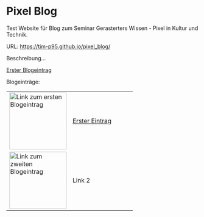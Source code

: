 # Pixel Blog

Test Website für Blog zum Seminar Gerasterters Wissen - Pixel in Kultur und Technik.

URL: https://tim-p95.github.io/pixel_blog/

Beschreibung...

[Erster Blogeintrag](https://tim-p95.github.io/pixel_blog/blog_eintrag1.html)

<!---
[![bild 1](http://www.gesamtschule-hambergen.de/wp-content/uploads/2018/06/pixil-frame-0.png)](https://tim-p95.github.io/pixel_blog/blog_eintrag1.html)
-->

<!---
<a href="https://tim-p95.github.io/pixel_blog/blog_eintrag1.html">
  <img src="http://www.gesamtschule-hambergen.de/wp-content/uploads/2018/06/pixil-frame-0.png" alt="Link zum ersten Blogeintrag" style="width:50px;height:50px;">
</a>
-->

Blogeinträge:

<table width="100%" border="0px">
  <tr border="0px">
    <td width="50%" border="0px">
      <a href="https://tim-p95.github.io/pixel_blog/blog_eintrag1.html">
        <img src="http://www.gesamtschule-hambergen.de/wp-content/uploads/2018/06/pixil-frame-0.png" alt="Link zum ersten Blogeintrag"            style="width:150px;height:150px;">
      </a>
    </td>
    <td width="50%" border="0px"><a href="https://tim-p95.github.io/pixel_blog/blog_eintrag1.html">Erster Eintrag</a></td>
  </tr>
  <tr border="0px">
    <td width="50%" border="0px">    
      <a href="https://tim-p95.github.io/pixel_blog/blog_eintrag1.html">
        <img src="https://i.pinimg.com/236x/97/50/7c/97507cb58048040661fe36fea9f07c4c--minecraft-pixelart-minecraft-art.jpg" 
             alt="Link zum zweiten Blogeintrag" style="width:150px;height:150px;">
      </a>
    </td>
    <td width="50%" border="0px">Link 2</td>
  </tr>
</table>

<!---
![bild 2](https://i.pinimg.com/236x/97/50/7c/97507cb58048040661fe36fea9f07c4c--minecraft-pixelart-minecraft-art.jpg)
-->


